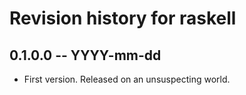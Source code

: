# Revision history for raskell

## 0.1.0.0 -- YYYY-mm-dd

* First version. Released on an unsuspecting world.
